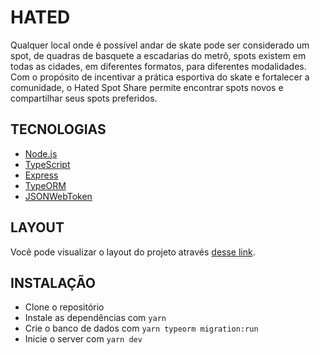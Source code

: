 <h1>HATED</h1>

<p>
Qualquer local onde é possível andar de skate pode ser considerado um spot, de quadras de basquete a escadarias do metrô, spots existem em todas as cidades, em diferentes formatos, para diferentes modalidades. Com o propósito de incentivar a prática esportiva do skate e fortalecer a comunidade, o Hated Spot Share permite encontrar spots novos e compartilhar seus spots preferidos.
</p>

## TECNOLOGIAS

- [Node.js](https://nodejs.org/en/)
- [TypeScript](https://www.typescriptlang.org/)
- [Express](http://expressjs.com)
- [TypeORM](https://typeorm.io)
- [JSONWebToken](https://github.com/auth0/node-jsonwebtoken#readme)

## LAYOUT

Você pode visualizar o layout do projeto através [desse link](https://www.figma.com/file/GH3Z9mXidPQ7xGp5A33SMx/HATED?node-id=0%3A1).

## INSTALAÇÃO

- Clone o repositório
- Instale as dependências com `yarn`
- Crie o banco de dados com `yarn typeorm migration:run`
- Inicie o server com `yarn dev`